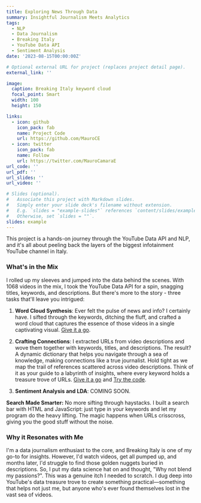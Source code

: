 ```yaml
---
title: Exploring News Through Data
summary: Insightful Journalism Meets Analytics
tags:
  - NLP
  - Data Journalism
  - Breaking Italy
  - YouTube Data API
  - Sentiment Analysis
date: '2023-08-15T00:00:00Z'

# Optional external URL for project (replaces project detail page).
external_link: ''

image:
  caption: Breaking Italy keyword cloud
  focal_point: Smart
  width: 100
  height: 150

links:
  - icon: github
    icon_pack: fab
    name: Project Code
    url: https://github.com/MauroCE
  - icon: twitter
    icon_pack: fab
    name: Follow
    url: https://twitter.com/MauroCamaraE
url_code: ''
url_pdf: ''
url_slides: ''
url_video: ''

# Slides (optional).
#   Associate this project with Markdown slides.
#   Simply enter your slide deck's filename without extension.
#   E.g. `slides = "example-slides"` references `content/slides/example-slides.md`.
#   Otherwise, set `slides = ""`.
slides: example
---
```


This project is a hands-on journey through the YouTube Data API and NLP, and it's all about peeling back the layers of the biggest infotainment YouTube channel in Italy.

### What's in the Mix
I rolled up my sleeves and jumped into the data behind the scenes. With 1068 videos in the mix, I took the YouTube Data API for a spin, snagging titles, keywords, and descriptions. But there's more to the story - three tasks that'll leave you intrigued:

1. **Word Cloud Synthesis**: Ever felt the pulse of news and info? I certainly have. I sifted through the keywords, ditching the fluff, and crafted a word cloud that captures the essence of those videos in a single captivating visual. [Give it a go](https://colab.research.google.com/drive/16yfS7oRSjJbhcZGoKDyWco1rn2pBEiXu?usp=sharing).

2. **Crafting Connections**: I extracted URLs from video descriptions and wove them together with keywords, titles, and descriptions. The result? A dynamic dictionary that helps you navigate through a sea of knowledge, making connections like a true journalist. Hold tight as we map the trail of references scattered across video descriptions. Think of it as your guide to a labyrinth of insights, where every keyword holds a treasure trove of URLs. [Give it a go](https://maurocamaraescudero.netlify.app/breaking_italy.html) and [Try the code](https://colab.research.google.com/drive/1ldJPBgfyRRGr2QYfp8zg6Ar0PPefn3vr?usp=sharing).

3. **Sentiment Analysis and LDA**: COMING SOON.

**Search Made Smarter:**
No more sifting through haystacks. I built a search bar with HTML and JavaScript: just type in your keywords and let my program do the heavy lifting. The magic happens when URLs crisscross, giving you the good stuff without the noise.

### Why it Resonates with Me
I'm a data journalism enthusiast to the core, and Breaking Italy is one of my go-to for insights. However, I'd watch videos, get all pumped up, and months later, I'd struggle to find those golden nuggets buried in descriptions. So, I put my data science hat on and thought, "Why not blend my passions?". This was a genuine itch I needed to scratch. I dug deep into YouTube's data treasure trove to create something practical—something that helps not just me, but anyone who's ever found themselves lost in the vast sea of videos.
